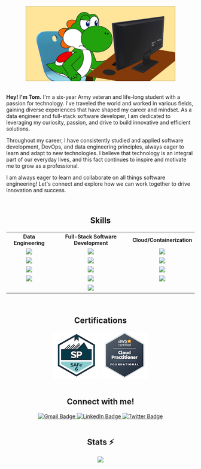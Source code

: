 <div align="center">
  <img src="/yoshi_computer.jpeg" width="400px" height="200px" alt="puter" />
</div>

<br/>

<p align="left">
  <strong>Hey! I'm Tom.</strong> I'm a six-year Army veteran and life-long student with a passion for technology. I've traveled the world and worked in various fields, gaining diverse experiences that have shaped my career and mindset. As a data engineer and full-stack software developer, I am dedicated to leveraging my curiosity, passion, and drive to build innovative and efficient solutions.
</p>

<p align="left">
  Throughout my career, I have consistently studied and applied software development, DevOps, and data engineering principles, always eager to learn and adapt to new technologies. I believe that technology is an integral part of our everyday lives, and this fact continues to inspire and motivate me to grow as a professional.
</p>

<p align="left">
  I am always eager to learn and collaborate on all things software engineering! Let's connect and explore how we can work together to drive innovation and success.
</p>

<br/>

<h2 align="center">Skills</h2>
<table align="center">
  <tr>
    <th align="center">Data Engineering</th>
    <th align="center">Full-Stack Software Development</th>
    <th align="center">Cloud/Containerization</th>
  </tr>
  <tr>
    <td align="center">
      <a title="Databricks" href="https://docs.databricks.com/en/index.html" target="blank">
        <img src="https://img.shields.io/badge/Databricks-FF3621?style=for-the-badge&logo=Databricks&logoColor=white" />
      </a>
    </td>
    <td align="center">
      <a title="React" href="https://react.dev/" target="blank">
        <img src="https://img.shields.io/badge/React-20232A?style=for-the-badge&logo=react&logoColor=61DAFB"/>
      </a>
    </td>
    <td align="center">
      <a title="AWS" href="https://docs.aws.amazon.com/" target="blank">
        <img src="https://img.shields.io/badge/Amazon_AWS-FF9900?style=for-the-badge&logo=amazonaws&logoColor=white"/>
      </a>
    </td>
  </tr>
  <tr>
    <td align="center">
      <a title="Apache Spark" href="https://spark.apache.org/docs/latest/" target="blank">
        <img src="https://img.shields.io/badge/Apache_Spark-FFFFFF?style=for-the-badge&logo=apachespark&logoColor=#E35A16" />
      </a>
    </td>
    <td align="center">
      <a title="TypeScript" href="https://www.typescriptlang.org/docs/" target="blank">
        <img src="https://img.shields.io/badge/TypeScript-007ACC?style=for-the-badge&logo=typescript&logoColor=white"/>
      </a>
    </td>
    <td align="center">
      <a title="Terraform" href="https://developer.hashicorp.com/terraform/docs" target="blank">
        <img src="https://img.shields.io/badge/Terraform-7B42BC?style=for-the-badge&logo=terraform&logoColor=white"/>
      </a>
    </td>
  </tr>
  <tr>
    <td align="center">
      <a title="Pandas" href="https://pandas.pydata.org/docs/" target="blank">
        <img src="https://img.shields.io/badge/Pandas-2C2D72?style=for-the-badge&logo=pandas&logoColor=white" />
      </a>
    </td>
    <td align="center">
      <a title="PostgreSQL" href="https://www.postgresql.org/docs/" target="blank">
        <img src="https://img.shields.io/badge/PostgreSQL-316192?style=for-the-badge&logo=postgresql&logoColor=white"/>
      </a>
    </td>
    <td align="center">
      <a title="Docker" href="https://docs.docker.com/" target="blank">
        <img src="https://img.shields.io/badge/Docker-2CA5E0?style=for-the-badge&logo=docker&logoColor=white"/>
      </a>
    </td>
  </tr>
  <tr>
    <td align="center">
      <a title="PyTorch" href="https://pytorch.org/docs/stable/index.html" target="blank">
        <img src="https://img.shields.io/badge/PyTorch-EE4C2C?style=for-the-badge&logo=pytorch&logoColor=white" />
      </a>
    </td>
    <td align="center">
      <a title="DRF" href="https://www.django-rest-framework.org/" target="blank">
        <img src="https://img.shields.io/badge/django%20rest-ff1709?style=for-the-badge&logo=django&logoColor=white"/>
      </a>
    </td>
    <td align="center">
      <a title="Redis" href="https://redis.io/docs/latest/" target="blank">
        <img src="https://img.shields.io/badge/redis-CC0000.svg?&style=for-the-badge&logo=redis&logoColor=white" />
      </a>
    </td>
  </tr>
  <tr>
    <td align="center"></td>
    <td align="center">
      <a title="Django Channels" href="https://channels.readthedocs.io/en/latest/" target="blank">
        <img src="https://img.shields.io/badge/daphne-092E20?style=for-the-badge&logo=django&logoColor=green" />
      </a>
    </td>
    <td align="center"></td>
  </tr>
</table>

<br/>

<h2 align="center">Certifications</h2>
<div id="certifications" align="center">
  <img src="./certified-safe-6-practitioner.png"/>
  <img src="./aws-certified-cloud-practitioner.png"/>
</div>

<br/>

<h2 align="center">Connect with me!</h2>
<div id="connectbadges" align="center">
  <a href="mailto:thomas.childress02@gmail.com">
    <img src="https://img.shields.io/badge/Gmail-333333?style=for-the-badge&logo=gmail&logoColor=red" alt="Gmail Badge" target="_blank"/>
  </a>
  <a href="https://www.linkedin.com/in/thomas-childress">
    <img src="https://img.shields.io/badge/LinkedIn-blue?style=for-the-badge&logo=linkedin&logoColor=white" alt="LinkedIn Badge" target="_blank"/>
  </a>
  <a href="https://twitter.com/chil_tom2">
    <img src="https://img.shields.io/badge/X-000000?style=for-the-badge&logo=x&logoColor=white" alt="Twitter Badge" target="_blank"/>
  </a>
</div>

<br/>

<h2 align="center">Stats ⚡</h2>
<div id="statscontainer" align="center">
  <picture>
  <source
    srcset="https://github-readme-stats.vercel.app/api?username=chiltom&show_icons=true&theme=dracula"
    media="(prefers-color-scheme: dark)"
  />
  <source
    srcset="https://github-readme-stats.vercel.app/api?username=chiltom&show_icons=true&theme=gruvbox_light"
    media="(prefers-color-scheme: light), (prefers-color-scheme: no-preference)"
  />
  <img src="https://github-readme-stats.vercel.app/api?username=anuraghazra&show_icons=true" />
</picture>
</div>

<br/>
